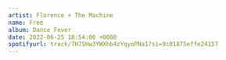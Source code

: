 ```yaml
---
artist: Florence + The Machine
name: Free
album: Dance Fever
date: 2022-06-25 18:54:00 +0000
spotifyurl: track/7H7SHw3YWXhb4zYqyoPNa1?si=9c01875effe24157
---
```

